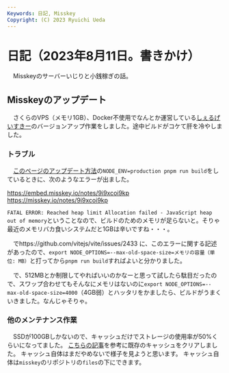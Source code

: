 ```yaml
---
Keywords: 日記, Misskey
Copyright: (C) 2023 Ryuichi Ueda
---
```


# 日記（2023年8月11日。書きかけ）

　Misskeyのサーバーいじりと小銭稼ぎの話。

## Misskeyのアップデート

　さくらのVPS（メモリ1GB）、Docker不使用でなんとか運営している[しぇるげいすきー](https://mi.shellgei.org/)のバージョンアップ作業をしました。途中ビルドがコケて肝を冷やしました。


### トラブル

　[このページのアップデート方法](https://misskey-hub.net/docs/install/manual.html#misskey%E3%81%AE%E3%82%A2%E3%83%83%E3%83%95%E3%82%9A%E3%83%86%E3%82%99%E3%83%BC%E3%83%88%E6%96%B9%E6%B3%95)の`NODE_ENV=production pnpm run build`をしているときに、次のようなエラーが出ました。

https://embed.misskey.io/notes/9i9xcoi9kp
https://misskey.io/notes/9i9xcoi9kp


`FATAL ERROR: Reached heap limit Allocation failed - JavaScript heap out of memory`ということなので、ビルドのためのメモリが足らないと。そりゃ最近のメモリバカ食いシステムだと1GBは辛いですね・・・。

　でhttps://github.com/vitejs/vite/issues/2433 に、このエラーに関する記述があったので、`export NODE_OPTIONS=--max-old-space-size=メモリの容量（単位: MB）`と打ってから`pnpm run build`すればよいと分かりました。

　で、512MBとか制限してやればいいのかなーと思って試したら駄目だったので、スワップ合わせてもそんなにメモリはないのに`export NODE_OPTIONS=--max-old-space-size=4000`（4GB弱）とハッタリをかましたら、ビルドがうまくいきました。なんじゃそりゃ。

### 他のメンテナンス作業

　SSDが100GBしかないので、キャッシュだけでストレージの使用率が50%くらいになってました。
[こちらの記事](https://blog.usuyuki.net/misskey_image_cache)を参考に既存のキャッシュをクリアしました。
キャッシュ自体はまだやめないで様子を見ようと思います。
キャッシュ自体は`misskey`のリポジトリの`files`の下にできます。


